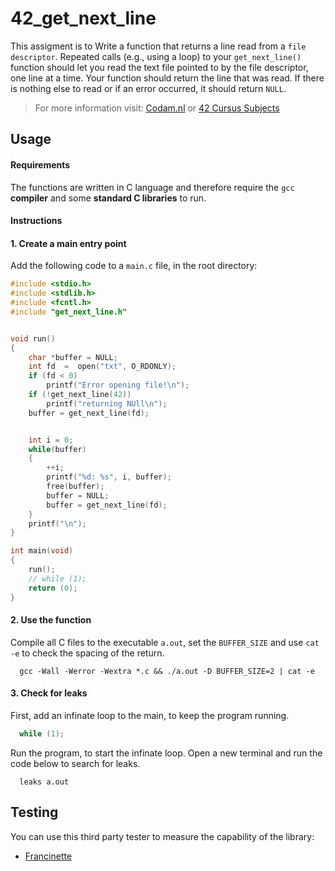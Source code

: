 # 42_get_next_line

This assigment is to Write a function that returns a line read from a `file descriptor`. Repeated calls (e.g., using a loop) to your `get_next_line()` function should let you read the text file pointed to by the file descriptor, one line at a time. Your function should return the line that was read.
If there is nothing else to read or if an error occurred, it should return `NULL`.

> For more information visit: [Codam.nl](https://www.codam.nl "Codam.nl") or [42 Cursus Subjects](https://github.com/Surfi89/42cursus/tree/main/Subject%20PDFs "42 Cursus Subjects")
## Usage

#### Requirements

The functions are written in C language and therefore require the `gcc` **compiler** and some **standard C libraries** to run.

#### Instructions

#### 1. Create a main entry point

Add the following code to a `main.c` file, in the root directory:

```c
#include <stdio.h>
#include <stdlib.h>
#include <fcntl.h>
#include "get_next_line.h"


void run()
{
	char *buffer = NULL;
	int fd  =  open("txt", O_RDONLY);
	if (fd < 0)
		printf("Error opening file!\n");
	if (!get_next_line(42))
		printf("returning NUll\n");
	buffer = get_next_line(fd);


	int i = 0;
	while(buffer)
	{
		++i;
		printf("%d: %s", i, buffer);
		free(buffer);
		buffer = NULL;
		buffer = get_next_line(fd);
	}
	printf("\n");
}

int main(void)
{
	run();
	// while (1);
	return (0);
}
```


#### 2. Use the function

Compile all C files to the executable `a.out`, set the `BUFFER_SIZE` and use `cat -e` to check the spacing of the return. 

```shell
  gcc -Wall -Werror -Wextra *.c && ./a.out -D BUFFER_SIZE=2 | cat -e
```


#### 3. Check for leaks

First, add an infinate loop to the main, to keep the program running.

```c
  while (1);
```

Run the program, to start the infinate loop. Open a new terminal and run the code below to search for leaks.

```shell
  leaks a.out
```


## Testing

You can use this third party tester to measure the capability of the library:

- [Francinette](https://github.com/xicodomingues/francinette "Francinette")
